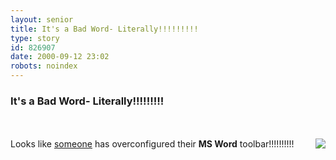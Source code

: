 ```yaml
---
layout: senior
title: It's a Bad Word- Literally!!!!!!!!!
type: story
id: 826907
date: 2000-09-12 23:02
robots: noindex
---
```


<h3>It's a Bad Word- Literally!!!!!!!!!</h3> <br> <br/><a href="http://www.3dluvr.com/amigo/funny/badword.jpg"><img align="right" border="0" class="picture_frame" src="http://www.seniordads.fsnet.co.uk/seniordads/features/citizen/v1/graphics/pictures/badword.jpg"/></a><div class="picture">Looks like <a href="http://www.3dluvr.com/amigo/funny/badword.jpg">someone</a> has overconfigured their <b>MS Word</b> toolbar!!!!!!!!!!<br clear="all"/></div>
<div style="clear: both;"></div>
</br>